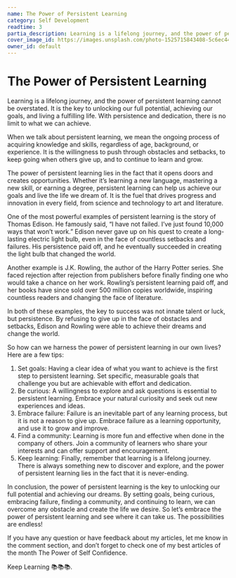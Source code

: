 ```yaml
---
name: The Power of Persistent Learning
category: Self Development
readtime: 3
partia_description: Learning is a lifelong journey, and the power of persistent learning cannot be overstated. It is the key to unlocking our full potential, achieving our goals, and living a fulfilling life. With persistence and dedication, there is no limit to what we can achieve.
cover_image_id: https://images.unsplash.com/photo-1525715843408-5c6ec44503b1?ixlib=rb-4.0.3&ixid=M3wxMjA3fDB8MHxwaG90by1wYWdlfHx8fGVufDB8fHx8fA%3D%3D&auto=format&fit=crop&w=870&q=80
owner_id: default
---
```


# **The Power of Persistent Learning**

Learning is a lifelong journey, and the power of persistent learning cannot be overstated. It is the key to unlocking our full potential, achieving our goals, and living a fulfilling life. With persistence and dedication, there is no limit to what we can achieve.

When we talk about persistent learning, we mean the ongoing process of acquiring knowledge and skills, regardless of age, background, or experience. It is the willingness to push through obstacles and setbacks, to keep going when others give up, and to continue to learn and grow.

The power of persistent learning lies in the fact that it opens doors and creates opportunities. Whether it’s learning a new language, mastering a new skill, or earning a degree, persistent learning can help us achieve our goals and live the life we dream of. It is the fuel that drives progress and innovation in every field, from science and technology to art and literature.

One of the most powerful examples of persistent learning is the story of Thomas Edison. He famously said, “I have not failed. I’ve just found 10,000 ways that won’t work.” Edison never gave up on his quest to create a long-lasting electric light bulb, even in the face of countless setbacks and failures. His persistence paid off, and he eventually succeeded in creating the light bulb that changed the world.

Another example is J.K. Rowling, the author of the Harry Potter series. She faced rejection after rejection from publishers before finally finding one who would take a chance on her work. Rowling’s persistent learning paid off, and her books have since sold over 500 million copies worldwide, inspiring countless readers and changing the face of literature.

In both of these examples, the key to success was not innate talent or luck, but persistence. By refusing to give up in the face of obstacles and setbacks, Edison and Rowling were able to achieve their dreams and change the world.

So how can we harness the power of persistent learning in our own lives? Here are a few tips:

1. Set goals: Having a clear idea of what you want to achieve is the first step to persistent learning. Set specific, measurable goals that challenge you but are achievable with effort and dedication.
2. Be curious: A willingness to explore and ask questions is essential to persistent learning. Embrace your natural curiosity and seek out new experiences and ideas.
3. Embrace failure: Failure is an inevitable part of any learning process, but it is not a reason to give up. Embrace failure as a learning opportunity, and use it to grow and improve.
4. Find a community: Learning is more fun and effective when done in the company of others. Join a community of learners who share your interests and can offer support and encouragement.
5. Keep learning: Finally, remember that learning is a lifelong journey. There is always something new to discover and explore, and the power of persistent learning lies in the fact that it is never-ending.

In conclusion, the power of persistent learning is the key to unlocking our full potential and achieving our dreams. By setting goals, being curious, embracing failure, finding a community, and continuing to learn, we can overcome any obstacle and create the life we desire. So let’s embrace the power of persistent learning and see where it can take us. The possibilities are endless!

If you have any question or have feedback about my articles, let me know in the comment section, and don’t forget to check one of my best articles of the month The Power of Self Confidence.

Keep Learning 📚📚📚.
